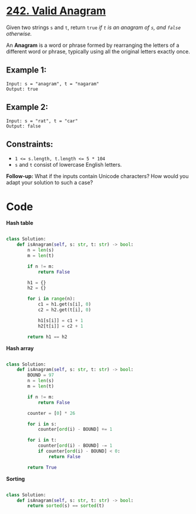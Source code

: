 # [242. Valid Anagram](https://leetcode.com/problems/valid-anagram/description/?envType=study-plan-v2&envId=top-interview-150)

Given two strings `s` and `t`, return `true` _if `t` is an anagram of `s`, and `false` otherwise._

An **Anagram** is a word or phrase formed by rearranging the letters of a different word or phrase, typically using all the original letters exactly once.

## Example 1:

```
Input: s = "anagram", t = "nagaram"
Output: true
```

## Example 2:

```
Input: s = "rat", t = "car"
Output: false
```

## Constraints:

- `1 <= s.length, t.length <= 5 * 104`
- `s` and `t` consist of lowercase English letters.

**Follow-up:** What if the inputs contain Unicode characters? How would you adapt your solution to such a case?

# Code

**Hash table**

```python

class Solution:
    def isAnagram(self, s: str, t: str) -> bool:
        n = len(s)
        m = len(t)

        if n != m:
            return False

        h1 = {}
        h2 = {}

        for i in range(n):
            c1 = h1.get(s[i], 0)
            c2 = h2.get(t[i], 0)

            h1[s[i]] = c1 + 1
            h2[t[i]] = c2 + 1

        return h1 == h2

```

**Hash array**

```python

class Solution:
    def isAnagram(self, s: str, t: str) -> bool:
        BOUND = 97
        n = len(s)
        m = len(t)

        if n != m:
            return False

        counter = [0] * 26

        for i in s:
            counter[ord(i) - BOUND] += 1

        for i in t:
            counter[ord(i) - BOUND] -= 1
            if counter[ord(i) - BOUND] < 0:
                return False

        return True

```

**Sorting**

```python

class Solution:
    def isAnagram(self, s: str, t: str) -> bool:
        return sorted(s) == sorted(t)

```
